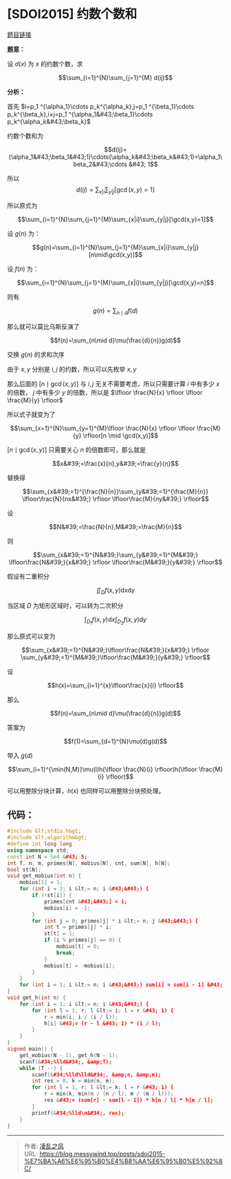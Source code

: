 # [SDOI2015] 约数个数和


[题目链接](https://www.luogu.com.cn/problem/P3327)

**题意：**

设 $d(x)$ 为 $x$ 的约数个数，求

$$\sum_{i=1}^{N}\sum_{j=1}^{M} d(ij)$$

**分析：**

首先 $i=p_1 ^{\alpha_1}\cdots p_k^{\alpha_k},j=p_1 ^{\beta_1}\cdots p_k^{\beta_k},i×j=p_1 ^{\alpha_1&#43;\beta_1}\cdots p_k^{\alpha_k&#43;\beta_k}$

约数个数和为

$$d(ij)=(\alpha_1&#43;\beta_1&#43;1)\cdots(\alpha_k&#43;\beta_k&#43;1)=\alpha_1\beta_2&#43;\cdots &#43; 1$$

所以$$d(ij)=\sum_{x|i}\sum_{y|j}[\gcd(x,y)=1]$$

所以原式为

$$\sum_{i=1}^{N}\sum_{j=1}^{M}\sum_{x|i}\sum_{y|j}[\gcd(x,y)=1]$$

设 $g(n)$ 为：

$$g(n)=\sum_{i=1}^{N}\sum_{j=1}^{M}\sum_{x|i}\sum_{y|j}[n\mid\gcd(x,y)]$$

设 $f(n)$ 为：

$$\sum_{i=1}^{N}\sum_{j=1}^{M}\sum_{x|i}\sum_{y|j}[\gcd(x,y)=n]$$

则有

$$g(n)=\sum_{n\mid d} f(d)$$

那么就可以莫比乌斯反演了

$$f(n)=\sum_{n\mid d}\mu(\frac{d}{n})g(d)$$

交换 $g(n)$ 的求和次序

由于 $x,y$ 分别是 $i,j$ 的约数，所以可以先枚举 $x,y$

那么后面的 $[n \mid \gcd(x,y)]$ 与 $i,j$ 无关不需要考虑，所以只需要计算 $i$ 中有多少 $x$ 的倍数， $j$ 中有多少 $y$ 的倍数，所以是 $\lfloor \frac{N}{x} \rfloor \lfloor \frac{M}{y} \rfloor$

所以式子就变为了

$$\sum_{x=1}^{N}\sum_{y=1}^{M}\lfloor \frac{N}{x} \rfloor \lfloor \frac{M}{y} \rfloor[n \mid \gcd(x,y)]$$

$[n \mid \gcd(x,y)]$ 只需要关心 $n$ 的倍数即可，那么就是 

$$x&#39;=\frac{x}{n},y&#39;=\frac{y}{n}$$

替换得

$$\sum_{x&#39;=1}^{\frac{N}{n}}\sum_{y&#39;=1}^{\frac{M}{n}} \lfloor\frac{N}{nx&#39;} \rfloor \lfloor\frac{M}{ny&#39;} \rfloor$$

设

$$N&#39;=\frac{N}{n},M&#39;=\frac{M}{n}$$

则

$$\sum_{x&#39;=1}^{N&#39;}\sum_{y&#39;=1}^{M&#39;} \lfloor\frac{N&#39;}{x&#39;} \rfloor \lfloor\frac{M&#39;}{y&#39;} \rfloor$$

假设有二重积分

$$\iint_{D}f(x,y)\text{d}x\text{d}y$$

当区域 $D$ 为矩形区域时，可以转为二次积分

$$\int_{D_1}f(x,y)\text{d}x\int_{D_2}f(x,y)\text{d}y$$

那么原式可以变为

$$\sum_{x&#39;=1}^{N&#39;}\lfloor\frac{N&#39;}{x&#39;} \rfloor \sum_{y&#39;=1}^{M&#39;}\lfloor\frac{M&#39;}{y&#39;} \rfloor$$

设

$$h(x)=\sum_{i=1}^{x}\lfloor\frac{x}{i} \rfloor$$

那么

$$f(n)=\sum_{n\mid d}\mu(\frac{d}{n})g(d)$$

答案为

$$f(1)=\sum_{d=1}^{N}\mu(d)g(d)$$

带入 $g(d)$

$$\sum_{i=1}^{\min(N,M)}\mu(i)h(\lfloor \frac{N}{i} \rfloor)h(\lfloor \frac{M}{i} \rfloor)$$

可以用整除分块计算，$h(x)$ 也同样可以用整除分块预处理。

## 代码：
```cpp
#include &lt;stdio.h&gt;
#include &lt;algorithm&gt;
#define int long long
using namespace std;
const int N = 5e4 &#43; 5;
int T, n, m, primes[N], mobius[N], cnt, sum[N], h[N];
bool st[N];
void get_mobius(int n) {
    mobius[1] = 1;
    for (int i = 2; i &lt;= n; i &#43;&#43;) {
        if (!st[i]) {
            primes[cnt &#43;&#43;] = i;
            mobius[i] = -1;
        }
        for (int j = 0; primes[j] * i &lt;= n; j &#43;&#43;) {
            int t = primes[j] * i;
            st[t] = 1;
            if (i % primes[j] == 0) {
                mobius[t] = 0;
                break;
            }
            mobius[t] = -mobius[i];
        }
    }
    for (int i = 1; i &lt;= n; i &#43;&#43;) sum[i] = sum[i - 1] &#43; mobius[i];
}
void get_h(int n) {
    for (int i = 1; i &lt;= n; i &#43;&#43;) {
        for (int l = 1, r; l &lt;= i; l = r &#43; 1) {
            r = min(i, i / (i / l));
            h[i] &#43;= (r - l &#43; 1) * (i / l);
        }
    }
}
signed main() {
    get_mobius(N - 1), get_h(N - 1);
    scanf(&#34;%lld&#34;, &amp;T);
    while (T --) {
        scanf(&#34;%lld%lld&#34;, &amp;n, &amp;m);
        int res = 0, k = min(n, m);
        for (int l = 1, r; l &lt;= k; l = r &#43; 1) {
            r = min(k, min(n / (n / l), m / (m / l)));
            res &#43;= (sum[r] - sum[l - 1]) * h[n / l] * h[m / l];
        }
        printf(&#34;%lld\n&#34;, res);
    }
}
```

---

> 作者: [凌乱之风](https://github.com/messywind)  
> URL: https://blog.messywind.top/posts/sdoi2015-%E7%BA%A6%E6%95%B0%E4%B8%AA%E6%95%B0%E5%92%8C/  

